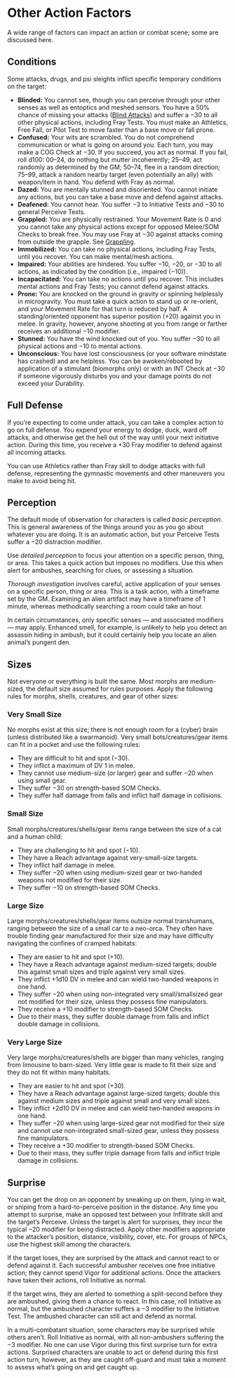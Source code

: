 # Other Action Factors

A wide range of factors can impact an action or combat scene; some are discussed here.

## Conditions

Some attacks, drugs, and psi sleights inflict specific temporary conditions on the target:

<!--sort-->
- **Blinded:** You cannot see, though you can perceive through your other senses as well as entoptics and meshed sensors. You have a 50% chance of missing your attacks ([Blind Attacks](15-special-attacks.md#blind-attacks)) and suffer a −30 to all other physical actions, including Fray Tests. You must make an Athletics, Free Fall, or Pilot Test to move faster than a base move or fall prone.
- **Confused:** Your wits are scrambled. You do not comprehend communication or what is going on around you. Each turn, you may make a COG Check at −30. If you succeed, you act as normal. If you fail, roll d100: 00–24, do nothing but mutter incoherently; 25–49, act randomly as determined by the GM; 50–74, flee in a random direction; 75–99, attack a random nearby target (even potentially an ally) with weapon/item in hand. You defend with Fray as normal.
- **Dazed:** You are mentally stunned and disoriented. You cannot initiate any actions, but you can take a base move and defend against attacks.
- **Deafened:** You cannot hear. You suffer −3 to Initiative Tests and −30 to general Perceive Tests.
- **Grappled:** You are physically restrained. Your Movement Rate is 0 and you cannot take any physical actions except for opposed Melee/SOM Checks to break free. You may use Fray at −30 against attacks coming from outside the grapple. See [Grappling](02-melee-combat.md#grappling).
- **Immobilized:** You can take no physical actions, including Fray Tests, until you recover. You can make mental/mesh actions.
- **Impaired:** Your abilities are hindered. You suffer −10, −20, or −30 to all actions, as indicated by the condition (i.e., impaired (−10)).
- **Incapacitated:** You can take no actions until you recover. This includes mental actions and Fray Tests; you cannot defend against attacks.
- **Prone:** You are knocked on the ground in gravity or spinning helplessly in microgravity. You must take a quick action to stand up or re-orient, and your Movement Rate for that turn is reduced by half. A standing/oriented opponent has superior position (+20) against you in melee. In gravity, however, anyone shooting at you from range or farther receives an additional −10 modifier.
- **Stunned:** You have the wind knocked out of you. You suffer −30 to all physical actions and −10 to mental actions.
- **Unconscious:** You have lost consciousness (or your software mindstate has crashed) and are helpless. You can be awoken/rebooted by application of a stimulant (biomorphs only) or with an INT Check at −30 if someone vigorously disturbs you and your damage points do not exceed your Durability.

## Full Defense

If you’re expecting to come under attack, you can take a complex action to go on full defense. You expend your energy to dodge, duck, ward off attacks, and otherwise get the hell out of the way until your next initiative action. During this time, you receive a +30 Fray modifier to defend against all incoming attacks.

You can use Athletics rather than Fray skill to dodge attacks with full defense, representing the gymnastic movements and other maneuvers you make to avoid being hit.

## Perception

The default mode of observation for characters is called _basic perception_. This is general awareness of the things around you as you go about whatever you are doing. It is an automatic action, but your Perceive Tests suffer a −20 distraction modifier.

Use _detailed perception_ to focus your attention on a specific person, thing, or area. This takes a quick action but imposes no modifiers. Use this when alert for ambushes, searching for clues, or assessing a situation.

_Thorough investigation_ involves careful, active application of your senses on a specific person, thing or area. This is a task action, with a timeframe set by the GM. Examining an alien artifact may have a timeframe of 1 minute, whereas methodically searching a room could take an hour.

In certain circumstances, only specific senses — and associated modifiers — may apply. Enhanced smell, for example, is unlikely to help you detect an assassin hiding in ambush, but it could certainly help you locate an alien animal’s pungent den.

## Sizes

Not everyone or everything is built the same. Most morphs are medium-sized, the default size assumed for rules purposes. Apply the following rules for morphs, shells, creatures, and gear of other sizes:

### Very Small Size

No morphs exist at this size; there is not enough room for a (cyber) brain (unless distributed like a swarmanoid). Very small bots/creatures/gear items can fit in a pocket and use the following rules:

- They are difficult to hit and spot (−30).
- They inflict a maximum of DV 1 in melee.
- They cannot use medium-size (or larger) gear and suffer −20 when using small gear.
- They suffer −30 on strength-based SOM Checks.
- They suffer half damage from falls and inflict half damage in collisions.

### Small Size

Small morphs/creatures/shells/gear items range between the size of a cat and a human child:

- They are challenging to hit and spot (−10).
- They have a Reach advantage against very-small-size targets.
- They inflict half damage in melee.
- They suffer −20 when using medium-sized gear or two-handed weapons not modified for their size.
- They suffer −10 on strength-based SOM Checks.

### Large Size

Large morphs/creatures/shells/gear items outsize normal transhumans, ranging between the size of a small car to a neo-orca. They often have trouble finding gear manufactured for their size and may have difficulty navigating the confines of cramped habitats:

- They are easier to hit and spot (+10).
- They have a Reach advantage against medium-sized targets; double this against small sizes and triple against very small sizes.
- They inflict +1d10&nbsp;DV in melee and can wield two-handed weapons in one hand.
- They suffer −20 when using non-integrated very small/smallsized gear not modified for their size, unless they possess fine manipulators.
- They receive a +10 modifier to strength-based SOM Checks.
- Due to their mass, they suffer double damage from falls and inflict double damage in collisions.

### Very Large Size

Very large morphs/creatures/shells are bigger than many vehicles, ranging from limousine to barn-sized. Very little gear is made to fit their size and they do not fit within many habitats.

- They are easier to hit and spot (+30).
- They have a Reach advantage against large-sized targets; double this against medium sizes and triple against small and very small sizes.
- They inflict +2d10&nbsp;DV in melee and can wield two-handed weapons in one hand.
- They suffer −20 when using large-sized gear not modified for their size and cannot use non-integrated small-sized gear, unless they possess fine manipulators.
- They receive a +30 modifier to strength-based SOM Checks.
- Due to their mass, they suffer triple damage from falls and inflict triple damage in collisions.

## Surprise

You can get the drop on an opponent by sneaking up on them, lying in wait, or sniping from a hard-to-perceive position in the distance. Any time you attempt to surprise, make an opposed test between your Infiltrate skill and the target’s Perceive. Unless the target is alert for surprises, they incur the typical −20 modifier for being distracted. Apply other modifiers appropriate to the attacker’s position, distance, visibility, cover, etc. For groups of NPCs, use the highest skill among the characters.

If the target loses, they are surprised by the attack and cannot react to or defend against it. Each successful ambusher receives one free initiative action; they cannot spend Vigor for additional actions. Once the attackers have taken their actions, roll Initiative as normal.

If the target wins, they are alerted to something a split-second before they are ambushed, giving them a chance to react. In this case, roll Initiative as normal, but the ambushed character suffers a −3 modifier to the Initiative Test. The ambushed character can still act and defend as normal.

In a multi-combatant situation, some characters may be surprised while others aren’t. Roll Initiative as normal, with all non-ambushers suffering the −3 modifier. No one can use Vigor during this first surprise turn for extra actions. Surprised characters are unable to act or defend during this first action turn, however, as they are caught off-guard and must take a moment to assess what’s going on and get caught up.
